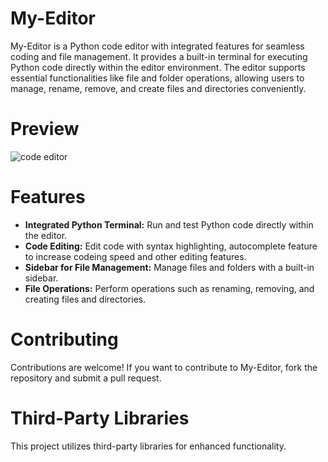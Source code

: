 # My-Editor

My-Editor is a Python code editor with integrated features for seamless coding and file management. It provides a built-in terminal for executing Python code directly within the editor environment. The editor supports essential functionalities like file and folder operations, allowing users to manage, rename, remove, and create files and directories conveniently.

# Preview
![code editor](https://github.com/user-attachments/assets/4baf0b35-cc1f-4238-a18d-cf6e565b2791)


# Features
- **Integrated Python Terminal:** Run and test Python code directly within the editor.
- **Code Editing:** Edit code with syntax highlighting, autocomplete feature to increase codeing speed and other editing features.
- **Sidebar for File Management:** Manage files and folders with a built-in sidebar.
- **File Operations:** Perform operations such as renaming, removing, and creating files and directories.


# Contributing
Contributions are welcome! If you want to contribute to My-Editor, fork the repository and submit a pull request.

# Third-Party Libraries
This project utilizes third-party libraries for enhanced functionality.
